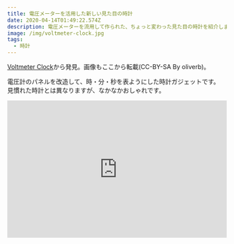 ```yaml
---
title: 電圧メーターを活用した新しい見た目の時計
date: 2020-04-14T01:49:22.574Z
description: 電圧メーターを流用して作られた、ちょっと変わった見た目の時計を紹介します。
image: /img/voltmeter-clock.jpg
tags:
  - 時計
---
```

[Voltmeter Clock](https://www.instructables.com/id/Voltmeter-Clock/)から発見。画像もここから転載(CC-BY-SA By oliverb)。

電圧計のパネルを改造して、時・分・秒を表ようにした時計ガジェットです。
見慣れた時計とは異なりますが、なかなかおしゃれです。

<iframe width="100%" height="315" src="https://www.youtube.com/embed/fD-2ocHt7mk" frameborder="0" allow="accelerometer; autoplay; clipboard-write; encrypted-media; gyroscope; picture-in-picture" allowfullscreen></iframe>
